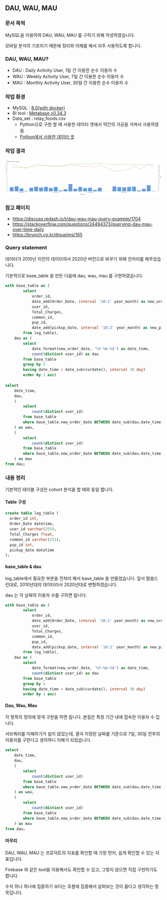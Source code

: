 DAU, WAU, MAU
----

### 문서 목적
MySQL을 이용하여 DAU, WAU, MAU 를 구하기 위해 작성하였습니다.

모바일 분석의 기초이기 때문에 정리와 이해를 해서 자주 사용하도록 합니다.

### DAU, WAU, MAU?
- DAU : Daily Activity User, 1일 간 이용한 순수 이용자 수
- WAU : Weekly Activity User, 7일 간 이용한 순수 이용자 수 
- MAU : Monthly Activity User, 30일 간 이용한 순수 이용자 수

### 작업 환경
- MySQL : [8.0(with docker)](https://hub.docker.com/_/mysql)
- BI tool : [Metabase v0.34.3](https://www.metabase.com/)
- Data_set : relay_foods.csv
  - Python으로 구현 할 때 사용한 데이터 셋에서 약간의 가공을 거쳐서 사용하였음
  - [Python에서 사용한 데이터 셋](https://github.com/timetobye/TIL/tree/master/Python/8_Python_code_for_analysis/Data_set)

### 작업 결과
![alt text](dau_wau_mau_20200510.png)

### 참고 페이지
- https://discuss.redash.io/t/dau-wau-mau-query-example/1704
- https://stackoverflow.com/questions/24494373/querying-dau-mau-over-time-daily
- https://brunch.co.kr/@supims/165

### Query statement
데이터가 2010년 이전의 데이터여서 2020년 버전으로 바꾸기 위해 전처리를 해주었습니다.

기본적으로 base_table 을 만든 다음에 dau, wau, mau 를 구현하였습니다.

```sql
with base_table as (
        select
            order_id,
            date_add(Order_Date, interval '10:2' year_month) as new_order_date,
            user_id,
            Total_Charges,
            common_id,
            pup_id,
            date_add(pickup_date, interval '10:2' year_month) as new_pickup_date
        from log_table),
    dau as (
        select
            date_format(new_order_date, '%Y-%m-%d') as date_time,
            count(distinct user_id) as dau
        from base_table
        group by 1
        having date_time > date_sub(curdate(), interval 30 day)
        order by 1 asc)
        
select
    date_time,
    dau,
    (
        select
            count(distinct user_id)
        from base_table
        where base_table.new_order_date BETWEEN date_sub(dau.date_time, interval 7 day) and dau.date_time
    ) as wau,
    (
        select
            count(distinct user_id)
        from base_table
        where base_table.new_order_date BETWEEN date_sub(dau.date_time, interval 30 day) and dau.date_time
    ) as mau
from dau;
```

### 내용 정리
기본적인 테이블 구성은 cohort 분석을 할 때와 동일 합니다.

#### Table 구성
```sql
create table log_table (
  order_id int,
  Order_Date datetime,
  user_id varchar(255),
  Total_Charges float,
  common_id varchar(255),
  pup_id int,
  pickup_date datetime
);
```

#### base_table & dau
log_table에서 필요한 부분을 전처리 해서 base_table 을 만들었습니다. 앞서 말씀드린대로, 2010년대의 데이터라서 2020년대로 변형하였습니다.

dau 는 각 날짜의 이용자 수를 구하면 됩니다.

```sql
with base_table as (
        select
            order_id,
            date_add(Order_Date, interval '10:2' year_month) as new_order_date,
            user_id,
            Total_Charges,
            common_id,
            pup_id,
            date_add(pickup_date, interval '10:2' year_month) as new_pickup_date
        from log_table),
    dau as (
        select
            date_format(new_order_date, '%Y-%m-%d') as date_time,
            count(distinct user_id) as dau
        from base_table
        group by 1
        having date_time > date_sub(curdate(), interval 30 day)
        order by 1 asc)
```

#### Dau, Wau, Mau
각 항목의 정의에 맞게 구현을 하면 됩니다. 본질은 특정 기간 내에 접속한 이용자 수 입니다.

서브쿼리를 이해하기가 쉽지 않았는데, 결국 지정된 날짜를 기준으로 7일, 30일 전후의 이용자를 구한다고 생각하니 이해가 되었습니다. 

````sql
select
    date_time,
    dau,
    (
        select
            count(distinct user_id)
        from base_table
        where base_table.new_order_date BETWEEN date_sub(dau.date_time, interval 7 day) and dau.date_time
    ) as wau,
    (
        select
            count(distinct user_id)
        from base_table
        where base_table.new_order_date BETWEEN date_sub(dau.date_time, interval 30 day) and dau.date_time
    ) as mau
from dau;
````


#### 마무리
DAU, WAU, MAU 는 프로덕트의 지표를 확인할 때 가장 먼저, 쉽게 확인할 수 있는 지표입니다.

Firebase 와 같은 tool을 이용해서도 확인할 수 있고, 그렇지 않으면 직접 구현하기도 합니다.

수치 하나 하나에 집중하기 보다는 흐름에 집중해서 살펴보는 것이 옳다고 생각하는 항목입니다. 